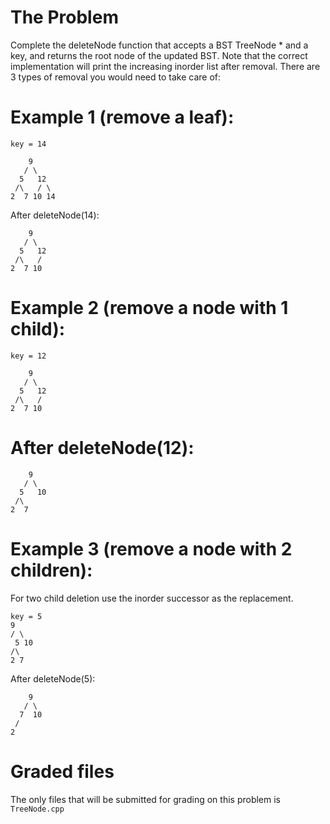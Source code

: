 # The Problem

Complete the deleteNode function that accepts a BST TreeNode \* and a key, and returns the root node of the updated BST. Note that the correct implementation will print the increasing inorder list after removal. There are 3 types of removal you would need to take care of:

# Example 1 (remove a leaf):

```
key = 14

    9
   / \
  5   12
 /\   / \
2  7 10 14
```

After deleteNode(14):

```
    9
   / \
  5   12
 /\   /
2  7 10
```

# Example 2 (remove a node with 1 child):

```
key = 12

    9
   / \
  5   12
 /\   /
2  7 10
```

# After deleteNode(12):

```
    9
   / \
  5   10
 /\
2  7
```

# Example 3 (remove a node with 2 children):

For two child deletion use the inorder successor as the replacement.

```
key = 5
9
/ \
 5 10
/\
2 7
```

After deleteNode(5):

```
    9
   / \
  7  10
 /
2
```

# Graded files

The only files that will be submitted for grading on this problem is` TreeNode.cpp`
